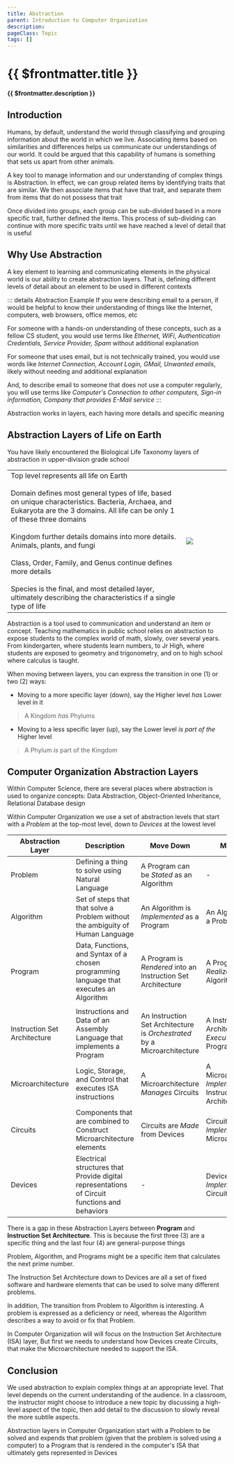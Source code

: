 ```yaml
---
title: Abstraction
parent: Introduction to Computer Organization
description: 
pageClass: Topic
tags: []
---
```


# {{ $frontmatter.title }}
**{{ $frontmatter.description }}**

<KeyConcepts :ConceptArray= "[
{
  Concept:'Why Use Abstraction',
  Details:'Abstraction help understand complex systems'
},
{  
  Concept:'Computer Organization Abstraction Layers',
  Details:'Starting with the Problem a computer can solve we can define the layers of abstraction that end with circuits and transistors' 
}
]" />

## Introduction
Humans, by default, understand the world through classifying and grouping information about the world in which we live. Associating items based on similarities and differences helps us communicate our understandings of our world. It could be argued that this capability of humans is something that sets us apart from other animals.

A key tool to manage information and our understanding of complex things is Abstraction. In effect, we can group related items by identifying traits that are similar. We then associate items that have that trait, and separate them from items that do not possess that trait

Once divided into groups, each group can be sub-divided based in a more specific trait, further defined the items. This process of sub-dividing can continue with more specific traits until we have reached a level of detail that is useful

## Why Use Abstraction
A key element to learning and communicating elements in the physical world is our ability to create abstraction layers. That is, defining different levels of detail about an element to be used in different contexts

::: details Abstraction Example
If you were describing email to a person, if would be helpful to know their understanding of things like the Internet, computers, web browsers, office memos, etc

For someone with a hands-on understanding of these concepts, such as a fellow CS student, you would use terms like *Ethernet, WiFi, Authentication Credentials, Service Provider, Spam* without additional explanation

For someone that uses email, but is not technically trained, you would use words like *Internet Connection, Account Login, GMail, Unwanted emails*, likely without needing and additional explanation

And, to describe email to someone that does not use a computer regularly, you will use terms like *Computer's Connection to other computers, Sign-in information, Company that provides E-Mail service*
:::

Abstraction works in layers, each having more details and specific meaning

## Abstraction Layers of Life on Earth
You have likely encountered the Biological Life Taxonomy layers of abstraction in upper-division grade school

<table>
    <tr>
        <td style="width:80%" >
        Top level represents all life on Earth<br><br>
        Domain defines most general types of life, based on unique characteristics. Bacteria, Archaea, and Eukaryota are the 3 domains.  All life can be only 1 of these three domains<br><br>
        Kingdom further details domains into more details. Animals, plants, and fungi<br><br>
        Class, Order, Family, and Genus continue defines more details<br><br>
        Species is the final, and most detailed layer, ultimately describing the characteristics if a single type of life
        </td>
        <td style="width:20%"><img src="/images/Foundations/History/2000px-Biological_classification_L_Pengo_vflip.svg.png" style="max-height:100%; max-width:100%"/> </td>
    </tr>
</table>

Abstraction is a tool used to communication and understand an item or concept. Teaching mathematics in public school relies on abstraction to expose students to the complex world of math, slowly, over several years. From kindergarten, where students learn numbers, to Jr High, where students are exposed to geometry and trigonometry, and on to high school where calculus is taught.

When moving between layers, you can express the transition in one (1) or two (2) ways:

- Moving to a more specific layer (down), say the Higher level *has* Lower level in it
>A Kingdom *has* Phylums
- Moving to a less specific layer (up), say the Lower level *is part of the* Higher level
>A Phylum *is* part of the Kingdom


## Computer Organization Abstraction Layers

Within Computer Science, there are several places where abstraction is used to organize concepts: Data Abstraction, Object-Oriented Inheritance, Relational Database design

Within Computer Organization we use a set of abstraction levels that start with a _Problem_ at the top-most level, down to _Devices_ at the lowest level

|Abstraction Layer|Description|Move Down|Move Up|
|-|-|-|-|
|Problem|Defining a thing to solve using Natural Language|A Program can be *Stated* as an Algorithm|-|
|Algorithm|Set of steps that that solve a Problem without the ambiguity of Human Language|An Algorithm is *Implemented* as a Program|An Algorithm ** a Problem|
|Program|Data, Functions, and Syntax of a chosen programming language that executes an Algorithm|A Program is *Rendered* into an Instruction Set Architecture|A Program *Realizes* an Algorithm|
|||||
|Instruction Set Architecture|Instructions and Data of an Assembly Language that implements a Program|An Instruction Set Architecture is *Orchestrated* by a Microarchitecture|A Instruction Set Architecture *Executes* a Program|
|Microarchitecture|Logic, Storage, and Control that executes ISA instructions|A Microarchitecture *Manages* Circuits|A Microarchitecture *Implement* an Instruction Set Architecture|
|Circuits|Components that are combined to Construct Microarchitecture elements|Circuits are *Made* from Devices|Circuits *Implement* a Microarchitecture|
|Devices|Electrical structures that Provide digital representations of Circuit functions and behaviors|-|Devices *Implement* Circuits|

There is a gap in these Abstraction Layers between **Program** and **Instruction Set Architecture**. This is because the first three (3) are a specific thing and the last four (4) are general-purpose things

Problem, Algorithm, and Programs might be a specific item that calculates the next prime number.

The Instruction Set Architecture down to Devices are all a set of fixed software and hardware elements that can be used to solve many different problems.

In addition, The transition from Problem to Algorithm is interesting. A problem is expressed as a deficiency or need, whereas the Algorithm describes a way to avoid or fix that Problem.

In Computer Organization will will focus on the Instruction Set Architecture (ISA) layer, But first we needs to understand how Devices create Circuits, that make the Microarchitecture needed to support the ISA.


## Conclusion

We used abstraction to explain complex things at an appropriate level. That level depends on the current understanding of the audience. In a classroom, the instructor might choose to introduce a new topic by discussing a high-level aspect of the topic, then add detail to the discussion to slowly reveal the more subtile aspects.

Abstraction layers in Computer Organization start with a Problem to be solved and expends that problem (given that the problem is solved using a computer) to a Program that is rendered in the computer's ISA that ultimately gets represented in Devices
